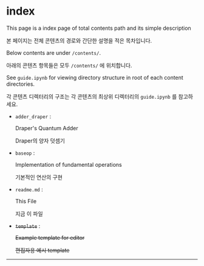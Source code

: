 # index
This page is a index page of total contents path and its simple description

본 페이지는 전체 콘텐츠의 경로와 간단한 설명을 적은 목차입니다.


Below contents are under ```/contents/```.

아래의 콘텐츠 항목들은 모두 ```/contents/``` 에 위치합니다.

See ```guide.ipynb``` for viewing directory structure in root of each content directories.

각 콘텐츠 디렉터리의 구조는 각 콘텐츠의 최상위 디렉터리의 ```guide.ipynb``` 를 참고하세요.

+ ```adder_draper```
    :
    
    Draper's Quantum Adder

    Draper의 양자 덧셈기
+ ```baseop```
    :

    Implementation of fundamental operations

    기본적인 연산의 구현
+ ```readme.md```
    :

    This File

    지금 이 파일
+ ~~```template```~~
    :

    ~~Example template for editor~~

    ~~편집자용 예시 template~~
* * *
